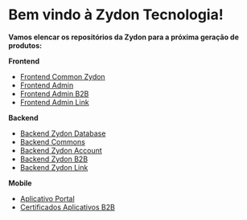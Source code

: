 # Bem vindo à Zydon Tecnologia!
**Vamos elencar os repositórios da Zydon para a próxima geração de produtos:**

**Frontend**

- [Frontend Common Zydon](https://github.com/zydontecnologia/common-react)
- [Frontend Admin](https://github.com/zydontecnologia/host-react)
- [Frontend Admin B2B](https://github.com/zydontecnologia/b2b-react)
- [Frontend Admin Link](https://github.com/zydontecnologia/link-react)

**Backend**

- [Backend Zydon Database](https://github.com/zydontecnologia/zydon-database)
- [Backend Commons](https://github.com/zydontecnologia/commons)
- [Backend Zydon Account](https://github.com/zydontecnologia/account-admin)
- [Backend Zydon B2B](https://github.com/zydontecnologia/b2b-admin)
- [Backend Zydon Link](https://github.com/zydontecnologia/link-admin)

**Mobile**

- [Aplicativo Portal](https://github.com/zydontecnologia/b2b_mobile)
- [Certificados Aplicativos B2B](https://github.com/zydontecnologia/mobile_certificates)
